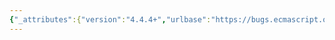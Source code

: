 ```yaml
---
{"_attributes":{"version":"4.4.4+","urlbase":"https://bugs.ecmascript.org/","maintainer":"dherman@mozilla.com"},"bug":{"bug_id":2212,"creation_ts":"2013-11-10 07:04:00 -0800","short_desc":"Deprecation of arguments.callee makes functions not-quite first class","delta_ts":"2015-10-02 14:36:14 -0700","product":"Harmony","component":"Suggestions","version":"unspecified","rep_platform":"All","op_sys":"All","bug_status":"RESOLVED","resolution":"INVALID","priority":"Normal","bug_severity":"enhancement","everconfirmed":true,"reporter":{"uid":"bsdmac","name":"Jay Kuri"},"assigned_to":{"uid":"allen","name":"Allen Wirfs-Brock"},"cc":"claude.pache","long_desc":[{"commentid":6624,"comment_count":0,"who":{"uid":"bsdmac","name":"Jay Kuri"},"bug_when":"2013-11-10 07:04:07 -0800","thetext":"Hello,\n\nI am filing this bug to draw attention to an unintended consequence of deprecating arguments.callee.  I am hoping that this decision will be reversed OR an alternate method can be devised.\n\nFunctions in JavaScript are exceedingly powerful.  Their first-class nature is of paramount importance to the language.  Functions can be passed around with impunity and attributes can be defined upon them as appropriate.  I believe the deprecation of arguments.callee without something to replace it will harm the expressivity and usefulness of the language.\n\nThe issue is that in removing arguments.callee, we lose the only method through which we can access a function’s attributes within the scope of that function.  \n\nThis means that without arguments.callee ( or something that replaces it), functions will become ‘special cases’ as the only objects in JavaScript which have no way to access their own properties."},{"commentid":6834,"comment_count":1,"who":{"uid":"claude.pache","name":"Claude Pache"},"bug_when":"2013-11-17 13:31:24 -0800","thetext":"Simply give a name to your function. For example:\n\nfoo = function bar(x) { return bar.length  }\nfoo() // => 1\n\n(Note that there is some bug related to this feature in IE≤8.)"},{"commentid":14740,"comment_count":2,"who":{"uid":"brterlso","name":"Brian Terlson"},"bug_when":"2015-10-02 14:36:14 -0700","thetext":"Bulk closing all Harmony bugs. Proposals should be tracked on GitHub. The ES wiki is completely defunct at this point."}]}}
---
```

